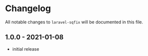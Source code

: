 # Changelog

All notable changes to `laravel-sqfix` will be documented in this file.

## 1.0.0 - 2021-01-08

- initial release
